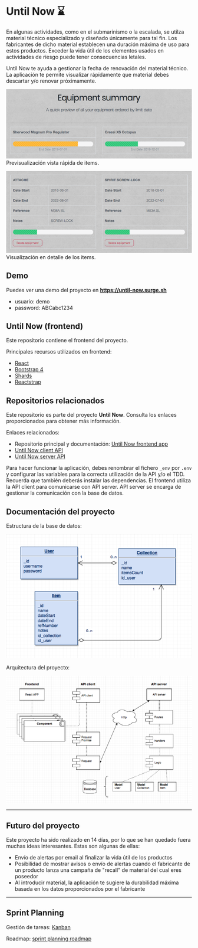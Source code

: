 # Until Now ⌛️
En algunas actividades, como en el submarinismo o la escalada, se utilza material técnico especializado y diseñado únicamente para tal fin. Los fabricantes de dicho material establecen una duración máxima de uso para estos productos. Exceder la vida útil de los elementos usados en actividades de riesgo puede tener consecuencias letales.

Until Now te ayuda a gestionar la fecha de renovación del material técnico. La aplicación te permite visualizar rápidamente que material debes descartar y/o renovar próximamente.  


![Previsualización vista rápida de items](documentation/preview_1.png) 
Previsualización vista rápida de items.  
  

![Visualización detalle de los items](documentation/preview_2.png)  
Visualización en detalle de los items.  

## Demo 
Puedes ver una demo del proyecto en **https://until-now.surge.sh**  

* usuario: demo
* password: ABCabc1234



## Until Now (frontend) 
Este repositorio contiene el frontend del proyecto.  

Principales recursos utilizados en frontend:
* [React](https://github.com/facebook/create-react-app) 
* [Bootstrap 4](https://getbootstrap.com) 
* [Shards](https://designrevision.com/downloads/shards/) 
* [Reactstrap](https://reactstrap.github.io) 


## Repositorios relacionados 
Este repositorio es parte del proyecto **Until Now**. Consulta los enlaces proporcionados para obtener más información.   

Enlaces relacionados:
* Repositorio principal y documentación: [Until Now frontend app](https://github.com/didaquis/until-now-frontend) 
* [Until Now client API](https://github.com/didaquis/until-now-client-api) 
* [Until Now server API](https://github.com/didaquis/until-now-server-api) 

Para hacer funcionar la aplicación, debes renombrar el fichero `_env` por `.env` y configurar las variables para la correcta utilización de la API y/o el TDD. Recuerda que también deberás instalar las dependencias. El frontend utiliza la API client para comunicarse con API server. API server se encarga de gestionar la comunicación con la base de datos.


## Documentación del proyecto 
Estructura de la base de datos:  

![Base de datos](documentation/database.png)  

Arquitectura del proyecto:  

![Arquitectura](documentation/main.png)   

------ 

## Futuro del proyecto  
Este proyecto ha sido realizado en 14 días, por lo que se han quedado fuera muchas ideas interesantes. Estas son algunas de ellas: 
* Envío de alertas por email al finalizar la vida útil de los productos 
* Posibilidad de mostrar avisos o envío de alertas cuando el fabricante de un producto lanza una campaña de "recall" de material del cual eres poseedor 
* Al introducir material, la aplicación te sugiere la durabilidad máxima basada en los datos proporcionados por el fabricante 

------

## Sprint Planning
Gestión de tareas: [Kanban](https://trello.com/b/x0Vl2LAY/until-now)  

Roadmap: [sprint planning roadmap](/documentation/SprintPlanning.md)  
